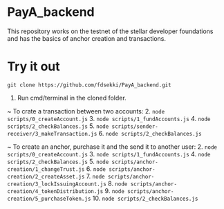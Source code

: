 # PayA_backend
This repository works on the testnet of the stellar developer foundations and has the basics of anchor creation and transactions.

# Try it out
```git clone https://github.com/fdsekki/PayA_backend.git```

1. Run cmd/terminal in the cloned folder.

~ To crate a transaction between two accounts:
2. ```node scripts/0_createAccount.js```
3. ```node scripts/1_fundAccounts.js```
4. ```node scripts/2_checkBalances.js```
5. ```node scripts/sender-receiver/3_makeTransaction.js```
6. ```node scripts/2_checkBalances.js```

~ To create an anchor, purchase it and the send it to another user:
2. ```node scripts/0_createAccount.js```
3. ```node scripts/1_fundAccounts.js```
4. ```node scripts/2_checkBalances.js```
5. ```node scripts/anchor-creation/1_changeTrust.js```
6. ```node scripts/anchor-creation/2_createAsset.js```
7. ```node scripts/anchor-creation/3_lockIssuingAccount.js```
8. ```node scripts/anchor-creation/4_tokenDistribution.js```
9. ```node scripts/anchor-creation/5_purchaseToken.js```
10. ```node scripts/2_checkBalances.js```
